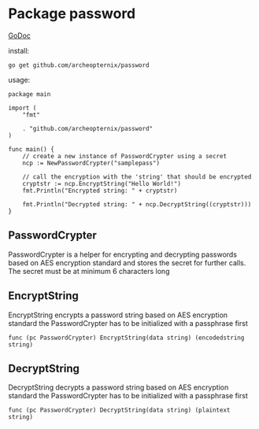 # Package password

[GoDoc](https://pkg.go.dev/github.com/archeopternix/password)

install:
```
go get github.com/archeopternix/password
```

usage:
```
package main

import (
	"fmt"

	. "github.com/archeopternix/password"
)

func main() {
	// create a new instance of PasswordCrypter using a secret
	ncp := NewPasswordCrypter("samplepass")

	// call the encryption with the 'string' that should be encrypted
	cryptstr := ncp.EncryptString("Hello World!")
	fmt.Println("Encrypted string: " + cryptstr)

	fmt.Println("Decrypted string: " + ncp.DecryptString((cryptstr)))
}
```

## PasswordCrypter
PasswordCrypter is a helper for encrypting and decrypting passwords based on
AES encryption standard and stores the secret for further calls. The secret 
must be at minimum 6 characters long

## EncryptString
EncryptString encrypts a password string based on AES encryption standard
the PasswordCrypter has to be initialized with a passphrase first
```
func (pc PasswordCrypter) EncryptString(data string) (encodedstring string)
```
	
## DecryptString
DecryptString decrypts a password string based on AES encryption standard
the PasswordCrypter has to be initialized with a passphrase first
```
func (pc PasswordCrypter) DecryptString(data string) (plaintext string) 
```
